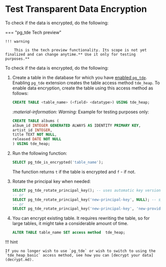 # Test Transparent Data Encryption

To check if the data is encrypted, do the following:

=== "pg_tde Tech preview"

    !!! warning

        This is the tech preview functionality. Its scope is not yet finalized and can change anytime.** Use it only for testing purposes.**

To check if the data is encrypted, do the following:

1. Create a table in the database for which you have [enabled `pg_tde`](setup.md). Enabling `pg_tde`    extension creates the table access method `tde_heap`. To enable data encryption, create the table using this access method as follows:

    ```sql
    CREATE TABLE <table_name> (<field> <datatype>) USING tde_heap;
    ```

    <i warning>:material-information: Warning:</i> Example for testing purposes only:

    ```sql
    CREATE TABLE albums (
    album_id INTEGER GENERATED ALWAYS AS IDENTITY PRIMARY KEY,
    artist_id INTEGER,
    title TEXT NOT NULL,
    released DATE NOT NULL
    ) USING tde_heap;
    ```

2. Run the following function:

    ```sql
    SELECT pg_tde_is_encrypted('table_name');
    ```

    The function returns `t` if the table is encrypted and `f` - if not.

3. Rotate the principal key when needed:

    ```sql
    SELECT pg_tde_rotate_principal_key(); -- uses automatic key versionin
    -- or
    SELECT pg_tde_rotate_principal_key('new-principal-key', NULL); -- specify new key name
    -- or
    SELECT pg_tde_rotate_principal_key('new-principal-key', 'new-provider'); -- changeprovider
    ```

4. You can encrypt existing table. It requires rewriting the table, so for large tables, it might take a considerable amount of time.

    ```sql
    ALTER TABLE table_name SET access method  tde_heap;
    ```

!!! hint

    If you no longer wish to use `pg_tde` or wish to switch to using the `tde_heap_basic` access method, see how you can [decrypt your data](decrypt.md).
